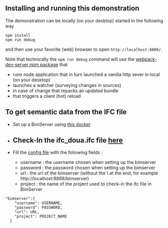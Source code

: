 ## Installing and running this demonstration

The demonstration can be locally (on your desktop) started in the following way
```
npm install
npm run debug      
```
and then use your favorite (web) browser to open
`http://localhost:8000/`.

Note that technically the `npm run debug` command will use the [webpack-dev-server npm package](https://github.com/webpack/webpack-dev-server) that
 - runs node application that in turn launched a vanilla http sever in local (on your desktop) 
 - launches a watcher (surveying changes in sources)
 - in case of change that repacks an updated bundle
 - that triggers a client (hot) reload 


 ## To get semantic data from the IFC file

 - Set up a BimServer using [this docker](https://github.com/VCityTeam/Bimserver-docker)

 - Check-In the ifc_doua.ifc file [here](https://github.com/VCityTeam/UD-Sample-data/blob/master/Ifc/Chaufferie_doua.ifc)  
    - 
 - Fill the [config file](./assets/config/config.json) with the following fields :
    - username : the username chosen when setting up the bimserver
    - password : the password chosen when setting up the bimserver
    - url : the url of the bimserver (without the \ at the end, for example http://localhost:8888/bimserver)
    - project : the name of the project used to check-in the ifc file in BimServer
```
"bimserver":{
    "username": USERNAME,
    "password": PASSWORD,
    "url": URL,
    "project": PROJECT_NAME
  }
```
 

